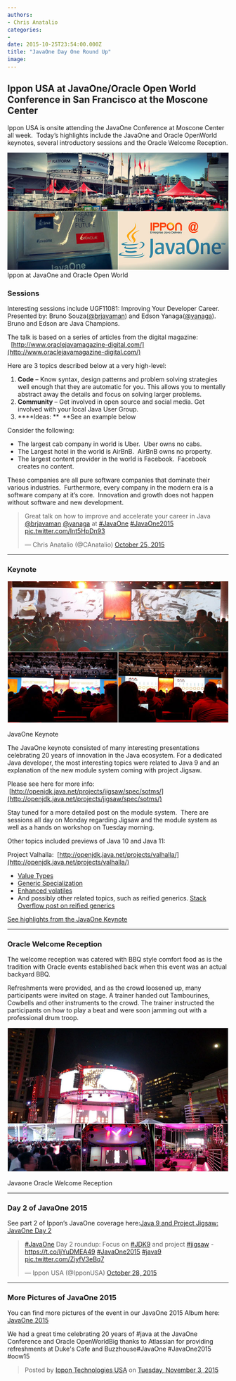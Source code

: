 ```yaml
---
authors:
- Chris Anatalio
categories:
- 
date: 2015-10-25T23:54:00.000Z
title: "JavaOne Day One Round Up"
image: 
---
```


## Ippon USA at JavaOne/Oracle Open World Conference in San Francisco at the Moscone Center

Ippon USA is onsite attending the JavaOne Conference at Moscone Center all week.  Today’s highlights include the JavaOne and Oracle OpenWorld keynotes, several introductory sessions and the Oracle Welcome Reception.

![Ippon at JavaOne](https://raw.githubusercontent.com/ippontech/blog-usa/master/images/2016/12/ippon-at-javaone-1.jpg)
Ippon at JavaOne and Oracle Open World

### Sessions

Interesting sessions include UGF11081: Improving Your Developer Career. Presented by: Bruno Souza([@brjavaman](https://twitter.com/brjavaman)) and Edson Yanaga([@yanaga](https://twitter.com/yanaga)). Bruno and Edson are Java Champions.

The talk is based on a series of articles from the digital magazine:   [http://www.oraclejavamagazine-digital.com/](http://www.oraclejavamagazine-digital.com/)

Here are 3 topics described below at a very high-level:

1. **Code** – Know syntax, design patterns and problem solving strategies well enough that they are automatic for you. This allows you to mentally abstract away the details and focus on solving larger problems.
2. **Community** – Get involved in open source and social media. Get involved with your local Java User Group.
3. ****Ideas: **  **See an example below

Consider the following:

- The largest cab company in world is Uber.  Uber owns no cabs.
- The Largest hotel in the world is AirBnB.  AirBnB owns no property.
- The largest content provider in the world is Facebook.  Facebook creates no content.

These companies are all pure software companies that dominate their various industries.  Furthermore, every company in the modern era is a software company at it’s core.  Innovation and growth does not happen without software and new development.

<blockquote class="twitter-tweet" data-lang="en"><p lang="en" dir="ltr">Great talk on how to improve and accelerate your career in Java <a href="https://twitter.com/brjavaman">@brjavaman</a> <a href="https://twitter.com/yanaga">@yanaga</a> at <a href="https://twitter.com/hashtag/JavaOne?src=hash">#JavaOne</a> <a href="https://twitter.com/hashtag/JavaOne2015?src=hash">#JavaOne2015</a> <a href="https://t.co/Int5HpDn93">pic.twitter.com/Int5HpDn93</a></p>&mdash; Chris Anatalio (@CAnatalio) <a href="https://twitter.com/CAnatalio/status/658372650796871680">October 25, 2015</a></blockquote>
<script async src="//platform.twitter.com/widgets.js" charset="utf-8"></script>

- - - - - -

### Keynote

![JavaOne Keynote](https://raw.githubusercontent.com/ippontech/blog-usa/master/images/2016/12/java-one-keynote-collage.jpg)

JavaOne Keynote

The JavaOne keynote consisted of many interesting presentations celebrating 20 years of innovation in the Java ecosystem. For a dedicated Java developer, the most interesting topics were related to Java 9 and an explanation of the new module system coming with project Jigsaw.

Please see here for more info:  [http://openjdk.java.net/projects/jigsaw/spec/sotms/](http://openjdk.java.net/projects/jigsaw/spec/sotms/)

Stay tuned for a more detailed post on the module system.  There are sessions all day on Monday regarding Jigsaw and the module system as well as a hands on workshop on Tuesday morning.

Other topics included previews of Java 10 and Java 11:

Project Valhalla:  [http://openjdk.java.net/projects/valhalla/](http://openjdk.java.net/projects/valhalla/)

- [Value Types](http://openjdk.java.net/jeps/169)
- [Generic Specialization](http://openjdk.java.net/jeps/8046267)
- [Enhanced volatiles](http://openjdk.java.net/jeps/193)
- And possibly other related topics, such as reified generics. [Stack Overflow post on reified generics](http://bit.ly/1RP3uyi)

[See highlights from the JavaOne Keynote](https://www.oracle.com/javaone/on-demand/index.html?playvid=4578010703001)

- - - - - -

### Oracle Welcome Reception

The welcome reception was catered with BBQ style comfort food as is the tradition with Oracle events established back when this event was an actual backyard BBQ.

Refreshments were provided, and as the crowd loosened up, many participants were invited on stage. A trainer handed out Tambourines, Cowbells and other instruments to the crowd. The trainer instructed the participants on how to play a beat and were soon jamming out with a professional drum troop.

![Javaone Oracle Welcome](https://raw.githubusercontent.com/ippontech/blog-usa/master/images/2016/12/oracle-welcome-event.jpg)

Javaone Oracle Welcome Reception

- - - - - -

### Day 2 of JavaOne 2015

See part 2 of Ippon’s JavaOne coverage here:[Java 9 and Project Jigsaw: JavaOne Day 2](https://blog.ippon.tech/blog/java-9-and-project-jigsaw-javaone-day-2/)

<blockquote class="twitter-tweet" data-lang="en"><p lang="en" dir="ltr"><a href="https://twitter.com/hashtag/JavaOne?src=hash">#JavaOne</a> Day 2 roundup:  Focus on <a href="https://twitter.com/hashtag/JDK9?src=hash">#JDK9</a> and project <a href="https://twitter.com/hashtag/jigsaw?src=hash">#jigsaw</a> - <a href="https://t.co/ljYuDMEA49">https://t.co/ljYuDMEA49</a> <a href="https://twitter.com/hashtag/JavaOne2015?src=hash">#JavaOne2015</a> <a href="https://twitter.com/hashtag/java9?src=hash">#java9</a> <a href="https://t.co/ZiyfV3eBq7">pic.twitter.com/ZiyfV3eBq7</a></p>&mdash; Ippon USA (@IpponUSA) <a href="https://twitter.com/IpponUSA/status/659436476367634432">October 28, 2015</a></blockquote>
<script async src="//platform.twitter.com/widgets.js" charset="utf-8"></script>

- - - - - -

### More Pictures of JavaOne 2015

You can find more pictures of the event in our JavaOne 2015 Album here: [JavaOne 2015](http://on.fb.me/1RPajzP)

<script>window.fbAsyncInit = function() {
  FB.init({
    xfbml      : true,
    version    : 'v2.4'
  });
  }; (function(d, s, id){
    var js, fjs = d.getElementsByTagName(s)[0];
    if (d.getElementById(id)) {return;}
    js = d.createElement(s); js.id = id;
    js.src = "//connect.facebook.net/en_US/sdk.js";
    fjs.parentNode.insertBefore(js, fjs);
  }(document, 'script', 'facebook-jssdk'));</script>

<script>(function(d, s, id) {  var js, fjs = d.getElementsByTagName(s)[0];  if (d.getElementById(id)) return;  js = d.createElement(s); js.id = id;  js.src = "//connect.facebook.net/en_US/sdk.js#xfbml=1&version=v2.3";  fjs.parentNode.insertBefore(js, fjs);}(document, 'script', 'facebook-jssdk'));</script>

<div class="fb-post" data-href="https://www.facebook.com/media/set/?set=a.888918787812783.1073741833.626124897425508&type=3" data-width="500"></div>

 We had a great time celebrating 20 years of #java at the JavaOne Conference and Oracle OpenWorldBig thanks to Atlassian for providing refreshments at Duke's Cafe and Buzzhouse#JavaOne #JavaOne2015 #oow15

> Posted by [Ippon Technologies USA](https://www.facebook.com/IpponUSA/) on [Tuesday, November 3, 2015](https://www.facebook.com/media/set/?set=a.888918787812783.1073741833.626124897425508&type=3)
